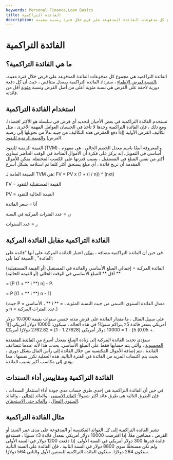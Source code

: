 ```yaml
---
keywords: Personal Finance,Loan Basics
title: الفائدة التراكمية
description: الفائدة التراكمية هي مجموع كل مدفوعات الفائدة المدفوعة على قرض خلال فترة زمنية معينة.
---
```


# الفائدة التراكمية
## ما هي الفائدة التراكمية؟

الفائدة التراكمية هي مجموع كل مدفوعات الفائدة المدفوعة على قرض خلال فترة معينة. [بالنسبة لقرض الإطفاء](/amortized_loan) ، ستزداد الفائدة التراكمية بمعدل متناقص ، حيث أن كل دفعة دورية لاحقة على القرض هي نسبة مئوية أعلى من أصل القرض ونسبة [مئوية](/principal) أقل من فائدته.

## استخدام الفائدة التراكمية

تستخدم الفائدة التراكمية في بعض الأحيان لتحديد أي قرض في سلسلة هو الأكثر اقتصادا. ومع ذلك ، فإن الفائدة التراكمية وحدها لا تأخذ في الحسبان العوامل المهمة الأخرى ، مثل تكاليف القرض الأولية (إذا دفع المقرض هذه التكاليف من جيبه بدلاً من تحويلها إلى رصيد القرض) [والقيمة الزمنية للنقود](/timevalueofmoney).

القيمة الزمنية للنقود (TVM) ، والمعروفة أيضًا باسم معدل الخصم الحالي ، هي مفهوم أساسي في التمويل. إنه يركز على فكرة أن الأموال المتاحة في الوقت الحاضر تساوي أكثر من نفس المبلغ في المستقبل ، بسبب قدرتها على الكسب المحتملة. يمكن للأموال المقدمة أن تربح فائدة ، أي مبلغ يستحق أكثر كلما تم استلامه بشكل أسرع.

الصيغة العامة لـ TVM هي: FV = PV x (1 + (i / n)) ^ (nxt)

FV = القيمة المستقبلية للنقود

PV = القيمة الحالية للنقود

أنا = سعر الفائدة

ن = عدد الفترات المركبة في السنة

ر = عدد السنوات

## الفائدة التراكمية مقابل الفائدة المركبة

في حين أن الفائدة التراكمية مضافة ، [يمكن](/compoundinterest) اعتبار الفائدة المركبة على أنها "فائدة على الفائدة" [.](/compoundinterest) الصيغة كما يلي:

الفائدة المركبة = إجمالي المبلغ الأساسي والفائدة في المستقبل (أو القيمة المستقبلية) ** أقل ** المبلغ الأساسي في الوقت الحالي (أو القيمة الحالية)

= [P (1 + ** i **) n] - P.

= P [(1 + ** i **) n - 1]

(حيث P = الأساسي ، ** i ** = معدل الفائدة السنوي الاسمي من حيث النسبة المئوية ، و n = عدد الفترات المركبة.)

على سبيل المثال ، ما مقدار الفائدة على قرض مدته خمس سنوات بقيمة 10،000 دولار أمريكي بسعر فائدة 5٪ يتراكم سنويًا؟ في هذه الحالة ، سيكون: 10000 دولار أمريكي [(1 + 0.05) 5] - 1 = 10000 دولار أمريكي [1.27628 - 1] = 2762.82 دولارًا أمريكيًا.

سيؤدي تحديد الفائدة المركبة إلى زيادة المبلغ بمعدل أسرع من [الفائدة المتعددة](/simple_interest) [المحسوبة](/simple_interest) ، والتي يتم حسابها فقط على المبلغ الأساسي. يحدث هذا لأنه عندما تتضاعف الفائدة ، تتم إضافة الأموال المكتسبة من خلال الفائدة إلى رأس المال بشكل دوري ، بحيث يتم اكتساب المزيد من الفائدة في الفترة التالية. هذه العملية تكرر نفسها ، مما يؤدي إلى مكاسب أكبر بسبب الفائدة.

## الفائدة التراكمية ومقاييس أداء السندات

في حين أن الفائدة التراكمية هي إحدى طرق حساب مدى جودة أداء استثمار السندات ، فإن الطرق التالية هي طرق عائد أكثر شمولاً: [العائد الاسمي](/nominalyield) ، والعائد [الحالي](/currentyield) ، والعائد [السنوي الفعال](/effectiveyield) ، [والعائد حتى الاستحقاق](/yieldtomaturity).

## مثال الفائدة التراكمية

تشير الفائدة التراكمية إلى كل الفوائد المكتسبة أو المدفوعة على مدى عمر السند أو القرض ، مضافين معًا. إذا اقترضت 10000 دولار أمريكي بمعدل فائدة 3٪ سنويًا ، فستدفع فائدة قدرها 300 دولار أمريكي في السنة الأولى. إذا دفعت 1200 دولار في السنة الأولى ولم تكن مستحقًا سوى 8800 دولار في السنة الثانية ، فإن الفائدة على السنة الثانية ستكون 264 دولارًا. ستكون الفائدة التراكمية للسنتين الأول والثاني 564 دولارًا.

